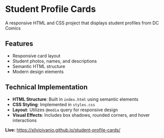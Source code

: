 # Student Profile Cards

A responsive HTML and CSS project that displays student profiles from DC Comics

## Features

- Responsive card layout
- Student photos, names, and descriptions
- Semantic HTML structure
- Modern design elements

## Technical Implementation

- **HTML Structure**: Built in `index.html` using semantic elements
- **CSS Styling**: Implemented in `styles.css`
- **Layout**: Utilizes `@media` query  for responsive design
- **Visual Effects**: Includes box shadows, rounded corners, and hover interactions

**Live:** https://silvioivanio.github.io/student-profile-cards/




